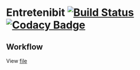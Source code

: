 # Entretenibit      [![Build Status](https://travis-ci.org/martchellop/Entretenibit.svg?branch=master)](https://travis-ci.org/martchellop/Entretenibit)             [![Codacy Badge](https://api.codacy.com/project/badge/Grade/7b630380f6fd45129679b396f469e9e3)](https://www.codacy.com/app/martchellop/Bitmask_knights?utm_source=github.com&amp;utm_medium=referral&amp;utm_content=martchellop/Bitmask_knights&amp;utm_campaign=Badge_Grade)
## Workflow
View [file](https://github.com/martchellop/Entretenibit/blob/master/SCRUM-WORKFLOW.md)
